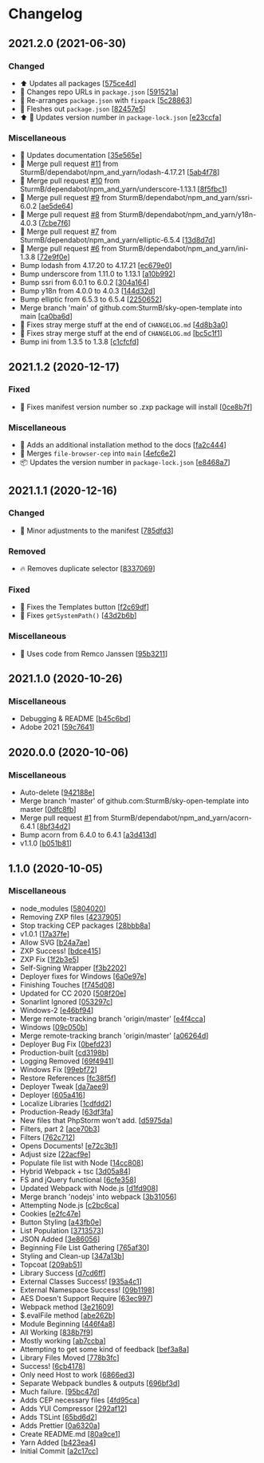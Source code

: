 # Changelog

<a name="2021.2.0"></a>
## 2021.2.0 (2021-06-30)

### Changed

- ⬆️ Updates all packages [[575ce4d](https://github.com/skyunlimitedinc/sky-open-template/commit/575ce4d0f71d076db4dd651dd65eb7df32c07c59)]
- 🔧 Changes repo URLs in `package.json` [[591521a](https://github.com/skyunlimitedinc/sky-open-template/commit/591521a1a1b4cf72a9a3df2956cb5adc3d732989)]
- 🔧 Re-arranges `package.json` with `fixpack` [[5c28863](https://github.com/skyunlimitedinc/sky-open-template/commit/5c28863c75a1811fa458cac6f8385d6f67dd8bfc)]
- 🔧 Fleshes out `package.json` [[82457e5](https://github.com/skyunlimitedinc/sky-open-template/commit/82457e5db3488bd681778d9ebbab953e5b381827)]
- ⬆️ 🔨 Updates version number in `package-lock.json` [[e23ccfa](https://github.com/skyunlimitedinc/sky-open-template/commit/e23ccfac412bd853087587b06f6c36d1ff1817fe)]

### Miscellaneous

- 📝 Updates documentation [[35e565e](https://github.com/skyunlimitedinc/sky-open-template/commit/35e565e05dc5e4d9bf3a3c2feb9ebbe685dbeeb1)]
- 🔀 Merge pull request [#11](https://github.com/skyunlimitedinc/sky-open-template/issues/11) from SturmB/dependabot/npm_and_yarn/lodash-4.17.21 [[5ab4f78](https://github.com/skyunlimitedinc/sky-open-template/commit/5ab4f78f11bed2362a2fe57d1764c76f0e95f21b)]
- 🔀 Merge pull request [#10](https://github.com/skyunlimitedinc/sky-open-template/issues/10) from SturmB/dependabot/npm_and_yarn/underscore-1.13.1 [[8f5fbc1](https://github.com/skyunlimitedinc/sky-open-template/commit/8f5fbc143efa09db6e5c6a0dd5aa31f0f3e2a3c7)]
- 🔀 Merge pull request [#9](https://github.com/skyunlimitedinc/sky-open-template/issues/9) from SturmB/dependabot/npm_and_yarn/ssri-6.0.2 [[ae5de64](https://github.com/skyunlimitedinc/sky-open-template/commit/ae5de64ca1a80576eab9fbfd5d7a73ec045edb63)]
- 🔀 Merge pull request [#8](https://github.com/skyunlimitedinc/sky-open-template/issues/8) from SturmB/dependabot/npm_and_yarn/y18n-4.0.3 [[7cbe7f6](https://github.com/skyunlimitedinc/sky-open-template/commit/7cbe7f6b4e5ce3bf0efb54722044463d6b4d0182)]
- 🔀 Merge pull request [#7](https://github.com/skyunlimitedinc/sky-open-template/issues/7) from SturmB/dependabot/npm_and_yarn/elliptic-6.5.4 [[13d8d7d](https://github.com/skyunlimitedinc/sky-open-template/commit/13d8d7da5575b623919c50d6280f471b03c6e2a6)]
- 🔀 Merge pull request [#6](https://github.com/skyunlimitedinc/sky-open-template/issues/6) from SturmB/dependabot/npm_and_yarn/ini-1.3.8 [[72e9f0e](https://github.com/skyunlimitedinc/sky-open-template/commit/72e9f0ee3a8a9a4e2ab198fa24d02a9b18229239)]
- Bump lodash from 4.17.20 to 4.17.21 [[ec679e0](https://github.com/skyunlimitedinc/sky-open-template/commit/ec679e017f31c7866aa44f51d6c0e4652c27e62f)]
- Bump underscore from 1.11.0 to 1.13.1 [[a10b992](https://github.com/skyunlimitedinc/sky-open-template/commit/a10b992e6a7b8dbecd2a9c26df71132114b324b7)]
- Bump ssri from 6.0.1 to 6.0.2 [[304a164](https://github.com/skyunlimitedinc/sky-open-template/commit/304a1643095e5274f43331d55378affbfab7b0cd)]
- Bump y18n from 4.0.0 to 4.0.3 [[144d32d](https://github.com/skyunlimitedinc/sky-open-template/commit/144d32dc01b009058588341bfa00ebd069574c15)]
- Bump elliptic from 6.5.3 to 6.5.4 [[2250652](https://github.com/skyunlimitedinc/sky-open-template/commit/22506529351d70f8b1966ab47afb9631e8e2fc08)]
- Merge branch 'main' of github.com:SturmB/sky-open-template into main [[ca0ba6d](https://github.com/skyunlimitedinc/sky-open-template/commit/ca0ba6d625f13c8c4b7a37edba4ef26564c4429b)]
- 📝 Fixes stray merge stuff at the end of `CHANGELOG.md` [[4d8b3a0](https://github.com/skyunlimitedinc/sky-open-template/commit/4d8b3a0dcb325177e7db4752ca0dd239e0f04fa5)]
- 📝 Fixes stray merge stuff at the end of `CHANGELOG.md` [[bc5c1f1](https://github.com/skyunlimitedinc/sky-open-template/commit/bc5c1f133f8ad40f334ff320d7205e693beb50b7)]
- Bump ini from 1.3.5 to 1.3.8 [[c1cfcfd](https://github.com/skyunlimitedinc/sky-open-template/commit/c1cfcfd0596746f1bbe509de115784bca074477d)]


<a name="2021.1.2"></a>
## 2021.1.2 (2020-12-17)

### Fixed

- 🐛 Fixes manifest version number so .zxp package will install [[0ce8b7f](https://github.com/SturmB/sky-open-template/commit/0ce8b7f2f8311a2adf38d3c9ac3833bb9262758d)]

### Miscellaneous

- 📝 Adds an additional installation method to the docs [[fa2c444](https://github.com/SturmB/sky-open-template/commit/fa2c44414145a66a80da5e40ee02e6b5f24837b5)]
- 🔀 Merges `file-browser-cep` into `main` [[4efc6e2](https://github.com/SturmB/sky-open-template/commit/4efc6e2e588e757b4062a851d974742238963118)]
- 📦 Updates the version number in `package-lock.json` [[e8468a7](https://github.com/SturmB/sky-open-template/commit/e8468a7f6828e40798c3bdb455980f4a515ed684)]


<a name="2021.1.1"></a>
## 2021.1.1 (2020-12-16)

### Changed

- 🎨 Minor adjustments to the manifest [[785dfd3](https://github.com/SturmB/sky-open-template/commit/785dfd3d2fb3fcf112633359540d8cf197188eac)]

### Removed

- 🔥 Removes duplicate selector [[8337069](https://github.com/SturmB/sky-open-template/commit/83370693cc78cdb5e622eb9e392a0949a7c231ed)]

### Fixed

- 🐛 Fixes the Templates button [[f2c69df](https://github.com/SturmB/sky-open-template/commit/f2c69dfe3b38c055e9ce0b0e234adc1150a24550)]
- 🐛 Fixes `getSystemPath()` [[43d2b6b](https://github.com/SturmB/sky-open-template/commit/43d2b6be106886cc1a75496766abeaa65e26a370)]

### Miscellaneous

- 🚧 Uses code from Remco Janssen [[95b3211](https://github.com/SturmB/sky-open-template/commit/95b3211f16e3c593398610897f779d75bc486f09)]


<a name="2021.1.0"></a>
## 2021.1.0 (2020-10-26)

### Miscellaneous

- Debugging & README [[b45c6bd](https://github.com/SturmB/sky-open-template/commit/b45c6bdf2ce8af541e3e33bc38a6109817940aeb)]
- Adobe 2021 [[59c7641](https://github.com/SturmB/sky-open-template/commit/59c7641294a51e3d54d8dbb431a4fffc867a91bc)]


<a name="2020.0.0"></a>
## 2020.0.0 (2020-10-06)

### Miscellaneous

- Auto-delete [[942188e](https://github.com/SturmB/sky-open-template/commit/942188e7070d0f9a57c77b38907f721508341324)]
- Merge branch 'master' of github.com:SturmB/sky-open-template into master [[0dfc8fb](https://github.com/SturmB/sky-open-template/commit/0dfc8fb38b7218424614863ad5678fb890623682)]
- Merge pull request [#1](https://github.com/SturmB/sky-open-template/issues/1) from SturmB/dependabot/npm_and_yarn/acorn-6.4.1 [[8bf34d2](https://github.com/SturmB/sky-open-template/commit/8bf34d26cc4e344d77f615070048d46ad870cef6)]
- Bump acorn from 6.4.0 to 6.4.1 [[a3d413d](https://github.com/SturmB/sky-open-template/commit/a3d413d95145f1c6305461b9133955208fbc8d13)]
- v1.1.0 [[b051b81](https://github.com/SturmB/sky-open-template/commit/b051b81061475a271730daa1ad2a19f144fe0115)]


<a name="1.1.0"></a>
## 1.1.0 (2020-10-05)

### Miscellaneous

- node_modules [[5804020](https://github.com/SturmB/sky-open-template/commit/5804020afe0ee7c01d00214800841e484b811490)]
- Removing ZXP files [[4237905](https://github.com/SturmB/sky-open-template/commit/4237905ded1053bef2c14b81fa60f94ff0320a09)]
- Stop tracking CEP packages [[28bbb8a](https://github.com/SturmB/sky-open-template/commit/28bbb8acbf2aa2c072cd85c67d588976c826b79d)]
- v1.0.1 [[17a37fe](https://github.com/SturmB/sky-open-template/commit/17a37feecc38905f6ff82ca53857a2ae3e21bcde)]
- Allow SVG [[b24a7ae](https://github.com/SturmB/sky-open-template/commit/b24a7aef7f162727f7a5b89f38762244eaf685c8)]
- ZXP Success! [[bdce415](https://github.com/SturmB/sky-open-template/commit/bdce415d613ec7228ecb60a8faef67549a7b6b3b)]
- ZXP Fix [[1f2b3e5](https://github.com/SturmB/sky-open-template/commit/1f2b3e5f3882b0084cb488e567019862cac168b6)]
- Self-Signing Wrapper [[f3b2202](https://github.com/SturmB/sky-open-template/commit/f3b22023db36c49b94080e0ce9e74ebb266f3eb7)]
- Deployer fixes for Windows [[6a0e97e](https://github.com/SturmB/sky-open-template/commit/6a0e97e800d5ae7ce58986b158b4e3c2130e75ac)]
- Finishing Touches [[f745d08](https://github.com/SturmB/sky-open-template/commit/f745d08e76a36ffa13bbcfaef8710db2acbe368b)]
- Updated for CC 2020 [[508f20e](https://github.com/SturmB/sky-open-template/commit/508f20e183c281e3c8b5f7bfb890c0525382209f)]
- Sonarlint Ignored [[053297c](https://github.com/SturmB/sky-open-template/commit/053297c114d34b201eb4b69bfb328e8c92b0e7c4)]
- Windows-2 [[e46bf94](https://github.com/SturmB/sky-open-template/commit/e46bf94d3ceb1094b6229140539cf42330804c72)]
- Merge remote-tracking branch 'origin/master' [[e4f4cca](https://github.com/SturmB/sky-open-template/commit/e4f4ccaae79fefb2f46123e1a1ead015d672b092)]
- Windows [[09c050b](https://github.com/SturmB/sky-open-template/commit/09c050b62b6045ee82e75341251e7c73de87a760)]
- Merge remote-tracking branch 'origin/master' [[a06264d](https://github.com/SturmB/sky-open-template/commit/a06264d9100ee443fe0666959cac6aaf8178c535)]
- Deployer Bug Fix [[0befd23](https://github.com/SturmB/sky-open-template/commit/0befd2330cb1824191dabd711dc496ccb5e2fb72)]
- Production-built [[cd3198b](https://github.com/SturmB/sky-open-template/commit/cd3198b4a92e241b7d6b1fb4a7be366a71fe4389)]
- Logging Removed [[69f4941](https://github.com/SturmB/sky-open-template/commit/69f4941500267126d3120dfe7b8e52eab3295034)]
- Windows Fix [[99ebf72](https://github.com/SturmB/sky-open-template/commit/99ebf727cd9d33a2fd52dc082397f4849f0dcdbd)]
- Restore References [[fc38f5f](https://github.com/SturmB/sky-open-template/commit/fc38f5feab17648b5cadc0027683bbd74adad29b)]
- Deployer Tweak [[da7aee9](https://github.com/SturmB/sky-open-template/commit/da7aee9a864dd2c6e338b9b6fb206028e0c1840a)]
- Deployer [[605a416](https://github.com/SturmB/sky-open-template/commit/605a41618a87c88bf7b0b2e7474630f6f36a2948)]
- Localize Libraries [[1cdfdd2](https://github.com/SturmB/sky-open-template/commit/1cdfdd2d9ee998650a0c3694c8d3bc8d6012f3a9)]
- Production-Ready [[63df3fa](https://github.com/SturmB/sky-open-template/commit/63df3fa2b8f61f21b578b5516dd98bb44fab9b8d)]
- New files that PhpStorm won't add. [[d5975da](https://github.com/SturmB/sky-open-template/commit/d5975da427e09931e1b3d9b5f75cec15cc0f1c3d)]
- Filters, part 2 [[ace70b3](https://github.com/SturmB/sky-open-template/commit/ace70b311844c4d0116fd5f03daaa26d2822859d)]
- Filters [[762c712](https://github.com/SturmB/sky-open-template/commit/762c7125fe91c3ce0167981f8b033deaf544924f)]
- Opens Documents! [[e72c3b1](https://github.com/SturmB/sky-open-template/commit/e72c3b1fe4a772f8c79f6bf54d339f85ddb57e8f)]
- Adjust size [[22acf9e](https://github.com/SturmB/sky-open-template/commit/22acf9edc23ffe64fe350b62f3e001a7fd5020c1)]
- Populate file list with Node [[14cc808](https://github.com/SturmB/sky-open-template/commit/14cc8080253a9ca7199566a7504bfe4f25a365be)]
- Hybrid Webpack + tsc [[3d05a84](https://github.com/SturmB/sky-open-template/commit/3d05a8475c041a9e5ca78243961e21fefe3b9fa4)]
- FS and jQuery functional [[6cfe358](https://github.com/SturmB/sky-open-template/commit/6cfe3585651ae32a0ccb46f21e3b519a7f2d7f24)]
- Updated Webpack with Node.js [[d1fd908](https://github.com/SturmB/sky-open-template/commit/d1fd9084d8a57fa314ac991e79d5599ae40e20d5)]
- Merge branch 'nodejs' into webpack [[3b31056](https://github.com/SturmB/sky-open-template/commit/3b31056b76091527c54e6e2987950e3c8a36bcd4)]
- Attempting Node.js [[c2bc6ca](https://github.com/SturmB/sky-open-template/commit/c2bc6caaa3d9daf5e8c3435b0af824fc77e80a1c)]
- Cookies [[e2fc47e](https://github.com/SturmB/sky-open-template/commit/e2fc47e17c293112b75e41cedec0af2147dfa9d0)]
- Button Styling [[a43fb0e](https://github.com/SturmB/sky-open-template/commit/a43fb0e7ccb6f511966cbfcce21232cab16529b8)]
- List Population [[3713573](https://github.com/SturmB/sky-open-template/commit/3713573ec42a2fb534f9885ca02235f8e426a05a)]
- JSON Added [[3e86056](https://github.com/SturmB/sky-open-template/commit/3e86056d3b21701d69dac623e955eda04f0042dd)]
- Beginning File List Gathering [[765af30](https://github.com/SturmB/sky-open-template/commit/765af305c1eb52e0f6cbbffd73206f0fa7d229a5)]
- Styling and Clean-up [[347a13b](https://github.com/SturmB/sky-open-template/commit/347a13be0de37b80d9f80a00777fab85a7bd0a74)]
- Topcoat [[209ab51](https://github.com/SturmB/sky-open-template/commit/209ab515def57b3a83d9df3e7128f8922fee3bf5)]
- Library Success [[d7cd6ff](https://github.com/SturmB/sky-open-template/commit/d7cd6ff7d1209720acf36ffdf633fc4d5cf68ff8)]
- External Classes Success! [[935a4c1](https://github.com/SturmB/sky-open-template/commit/935a4c1cfb8e8a3be2cad12d70535a4773a1f79e)]
- External Namespace Success! [[09b1198](https://github.com/SturmB/sky-open-template/commit/09b11987618e8c6d1fc744a19091bc092374e484)]
- AES Doesn't Support Require [[63ec997](https://github.com/SturmB/sky-open-template/commit/63ec9976fe4600217a67942997738ee50dff3493)]
- Webpack method [[3e21609](https://github.com/SturmB/sky-open-template/commit/3e216098b91e683863179bc7d902eb02a22fdbb7)]
- $.evalFile method [[abe262b](https://github.com/SturmB/sky-open-template/commit/abe262b91e5615e27ab22835dc8bd073d2f19a53)]
- Module Beginning [[446f4a8](https://github.com/SturmB/sky-open-template/commit/446f4a8be69088a9932ce2a1e08d37daaec9766f)]
- All Working [[838b7f9](https://github.com/SturmB/sky-open-template/commit/838b7f95bf37cbf5aebd44032464f22ef2554031)]
- Mostly working [[ab7ccba](https://github.com/SturmB/sky-open-template/commit/ab7ccba5035a2f26086f7aab80c13233363c7383)]
- Attempting to get some kind of feedback [[bef3a8a](https://github.com/SturmB/sky-open-template/commit/bef3a8a2140abd2a32629070bc9b2b3b8c89a14d)]
- Library Files Moved [[778b3fc](https://github.com/SturmB/sky-open-template/commit/778b3fc540225855ec6b7cae1972bfaca00054c3)]
- Success! [[6cb4178](https://github.com/SturmB/sky-open-template/commit/6cb4178a12afd2691cd3f02a5a630d4555f7f465)]
- Only need Host to work [[6866ed3](https://github.com/SturmB/sky-open-template/commit/6866ed317bae305c942039dd310c68d53a1c7e6d)]
- Separate Webpack bundles & outputs [[696bf3d](https://github.com/SturmB/sky-open-template/commit/696bf3d8854dce7b8dd2941a3ba67aefa903d43a)]
- Much failure. [[95bc47d](https://github.com/SturmB/sky-open-template/commit/95bc47d4864733ab4ed91c8e99f0ec07c5d56310)]
- Adds CEP necessary files [[4fd95ca](https://github.com/SturmB/sky-open-template/commit/4fd95caf42f427b1adc19c18d2665d0be0fe04fd)]
- Adds YUI Compressor [[292af12](https://github.com/SturmB/sky-open-template/commit/292af127c1c92a5fda3854e517229f47eac22377)]
- Adds TSLint [[65bd6d2](https://github.com/SturmB/sky-open-template/commit/65bd6d23ff17b588606f2c1d519c928e573592d6)]
- Adds Prettier [[0a6320a](https://github.com/SturmB/sky-open-template/commit/0a6320ae5dc7f3fb794000894bbdd1397fbdfb6a)]
- Create README.md [[80a9ce1](https://github.com/SturmB/sky-open-template/commit/80a9ce17e488b602d10f69356b0e88d2c91dda16)]
- Yarn Added [[b423ea4](https://github.com/SturmB/sky-open-template/commit/b423ea4079ed2f1e9f21a169effb8cfb07a0aedc)]
- Initial Commit [[a2c17cc](https://github.com/SturmB/sky-open-template/commit/a2c17cc4625699b0a57e0e45a13ccb48eeca3bb1)]
